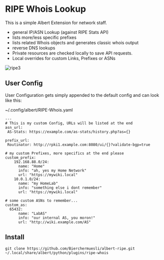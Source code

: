 # RIPE Whois Lookup

This is a simple Albert Extension for network staff. 

 - general IP/ASN Lookup (against RIPE Stats API)
 - lists more/less specific prefixes
 - lists related Whois objects and generates classic whois output
 - reverse DNS lookups
 - Private resources are checked locally to save API requests. 
 - Local overrides for custom Links, Prefixes or ASNs

![ripe3](https://user-images.githubusercontent.com/13567009/224926200-465a8095-9b8b-48b5-a946-6d17c47f1b8a.gif)


## User Config
User Configuration gets simply appended to the default config and can look like this: 

 ~/.config/albert/RIPE-Whois.yaml
```
---
# This is my custom Config, URLs will be listed at the end
asn_url:
 AS-Stats: https://example.com/as-stats/history.php?as={}      

prefix_url:
 Routinator: http://rpki1.example.com:8080/ui/{}?validate-bgp=true

# my custom Prefixes, more specifics at the end please
custom_prefix:
    192.168.88.0/24:
      name: "Home"
      info: "ah, yes my Home Network"
      url: "https://mywiki.local"
    10.0.1.0/24:
      name: "my HomeLab"
      info: "something else i dont remember"
      url: "https://mywiki.local"

# some custom ASNs to remember...
custom_as:
  65432:
      name: "LabAS"
      info: "our internal AS, you moron!"
      url: "http://wiki.example.com/AS"
```

## Install
```
git clone https://github.com/Bierchermuesli/albert-ripe.git  ~/.local/share/albert/python/plugins/ripe-whois
```
